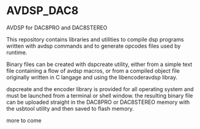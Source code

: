 # AVDSP_DAC8
AVDSP for DAC8PRO and DAC8STEREO

This repository contains libraries and utilities to compile dsp programs written with avdsp commands
and to generate opcodes files used by runtime.

Binary files can be created with dspcreate utility, either from a simple text file containing a flow of avdsp macros, 
or from a compiled object file originally written in C langage and using the libencoderavdsp libray.

dspcreate and the encoder library is provided for all operating system and must be launched from a terminal or shell window.
the resulting binary file can be uploaded straight in the DAC8PRO or DAC8STEREO memory with the usbtool utility and then saved to flash memory.

more to come
